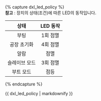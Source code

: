 {% capture dxl_led_policy %}  
**참고** : 장치의 상태(조건)에 따른 LED의 동작입니다.

|     상태      | LED 동작 |
|:-------------:|:--------:|
|     부팅      | 1회 점멸 |
|  공장 초기화  | 4회 점멸 |
|     알람      |   점멸   |{% if page.product_group=='dxl_x540' or page.ref=='mx-106-2' or page.ref=='mx-106' %}
| 슬레이브 모드 | 3회 점멸 |{% else %}{% endif %}
|   부트 모드   |   점등   |

{% endcapture %}
<div class="notice">{{ dxl_led_policy | markdownify }}</div>
